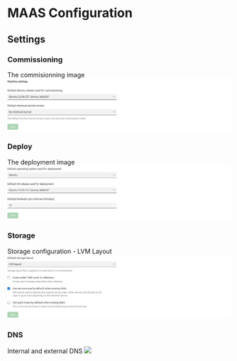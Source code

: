 # MAAS Configuration

## Settings
### Commissioning
The commisionning image
![](/scripts/images/commissioning.png)
### Deploy
The deployment image
![](/scripts/images/deploy.png)
### Storage
Storage configuration - LVM Layout
![](/scripts/images/storage.png)
### DNS
Internal and external DNS
![](/scripts/images/commidns.png)


